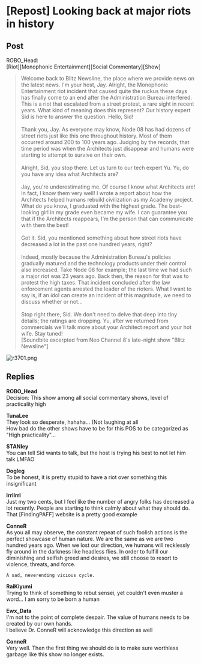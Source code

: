 # [Repost] Looking back at major riots in history
## Post
ROBO_Head:<br>
[Riot][Monophonic Entertainment][Social Commentary][Show]<br>
> Welcome back to Blitz Newsline, the place where we provide news on the latest news. I'm your host, Jay. Alright, the Monophonic Entertainment riot incident that caused quite the ruckus these days has finally come to an end after the Administration Bureau interfered. This is a riot that escalated from a street protest, a rare sight in recent years. What kind of meaning does this represent? Our history expert Sid is here to answer the question. Hello, Sid!<br>
> <br>
> Thank you, Jay. As everyone may know, Node 08 has had dozens of street riots just like this one throughout history. Most of them occurred around 200 to 100 years ago. Judging by the records, that time period was when the Architects just disappear and humans were starting to attempt to survive on their own.<br>
> <br>
> Alright, Sid, you stop there. Let us turn to our tech expert Yu. Yu, do you have any idea what Architects are?<br>
> <br>
> Jay, you're underestimating me. Of course I know what Architects are! In fact, I know them very well! I wrote a report about how the Architects helped humans rebuild civilization as my Academy project. What do you know, I graduated with the highest grade. The best-looking girl in my grade even became my wife. I can guarantee you that if the Architects reappears, I'm the person that can communicate with them the best!<br>
> <br>
> Got it. Sid, you mentioned something about how street riots have decreased a lot in the past one hundred years, right?<br>
> <br>
> Indeed, mostly because the Administration Bureau's policies gradually matured and the technology products under their control also increased. Take Node 08 for example; the last time we had such a major riot was 23 years ago. Back then, the reason for that was to protest the high taxes. That incident concluded after the law enforcement agents arrested the leader of the rioters. What I want to say is, if an idol can create an incident of this magnitude, we need to discuss whether or not...<br>
> <br>
> Stop right there, Sid. We don't need to delve that deep into tiny details; the ratings are dropping. Yu, after we returned from commercials we'll talk more about your Architect report and your hot wife. Stay tuned!<br>
[Soundbite excerpted from Neo Channel 8's late-night show "Blitz Newsline"]

![r3701.png](/attachments/r3701.png)
## Replies
**ROBO_Head**<br>
Decision: This show among all social commentary shows, level of practicality  high

**TunaLee**<br>
They look so desperate, hahaha... (Not laughing at all<br>
How bad do the other shows have to be for this POS to be categorized as "High practicality"...

**STANley**<br>
You can tell Sid wants to talk, but the host is trying his best to not let him talk LMFAO

**Dogleg**<br>
To be honest, it is pretty stupid to have a riot over something this insignificant

**lrrllrrl**<br>
Just my two cents, but I feel like the number of angry folks has decreased a lot recently. People are starting to think calmly about what they should do. That [FindingPAFF] website is a pretty good example

**ConneR**<br>
As you all may observe, the constant repeat of such foolish actions is the perfect showcase of human nature. We are the same as we are two hundred years ago. When we lost our direction, we humans will recklessly fly around in the darkness like headless flies. In order to fulfill our diminishing and selfish greed and desires, we still choose to resort to violence, threats, and force. 

    A sad, neverending vicious cycle.

**RaiKiyumi**<br>
Trying to think of something to rebut sensei, yet couldn't even muster a word... I am sorry to be born a human

**Ewx_Data**<br>
I'm not to the point of complete despair. The value of humans needs to be created by our own hands. <br>
I believe Dr. ConneR will acknowledge this direction as well

**ConneR**<br>
Very well. Then the first thing we should do is to make sure worthless garbage like this show no longer exists.

